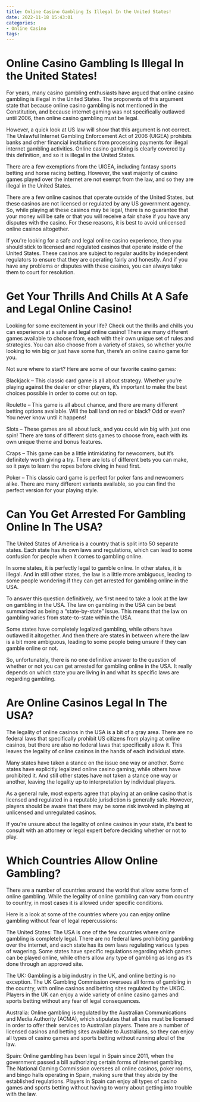```yaml
---
title: Online Casino Gambling Is Illegal In the United States!
date: 2022-11-18 15:43:01
categories:
- Online Casino
tags:
---
```



#  Online Casino Gambling Is Illegal In the United States!

For years, many casino gambling enthusiasts have argued that online casino gambling is illegal in the United States. The proponents of this argument state that because online casino gambling is not mentioned in the Constitution, and because internet gaming was not specifically outlawed until 2006, then online casino gambling must be legal.

However, a quick look at US law will show that this argument is not correct. The Unlawful Internet Gambling Enforcement Act of 2006 (UIGEA) prohibits banks and other financial institutions from processing payments for illegal internet gambling activities. Online casino gambling is clearly covered by this definition, and so it is illegal in the United States.

There are a few exemptions from the UIGEA, including fantasy sports betting and horse racing betting. However, the vast majority of casino games played over the internet are not exempt from the law, and so they are illegal in the United States.

There are a few online casinos that operate outside of the United States, but these casinos are not licensed or regulated by any US government agency. So, while playing at these casinos may be legal, there is no guarantee that your money will be safe or that you will receive a fair shake if you have any disputes with the casino. For these reasons, it is best to avoid unlicensed online casinos altogether.

If you're looking for a safe and legal online casino experience, then you should stick to licensed and regulated casinos that operate inside of the United States. These casinos are subject to regular audits by independent regulators to ensure that they are operating fairly and honestly. And if you have any problems or disputes with these casinos, you can always take them to court for resolution.

#  Get Your Thrills And Chills At A Safe and Legal Online Casino!

Looking for some excitement in your life? Check out the thrills and chills you can experience at a safe and legal online casino! There are many different games available to choose from, each with their own unique set of rules and strategies. You can also choose from a variety of stakes, so whether you’re looking to win big or just have some fun, there’s an online casino game for you.

Not sure where to start? Here are some of our favorite casino games:

Blackjack – This classic card game is all about strategy. Whether you’re playing against the dealer or other players, it’s important to make the best choices possible in order to come out on top.

Roulette – This game is all about chance, and there are many different betting options available. Will the ball land on red or black? Odd or even? You never know until it happens!

Slots – These games are all about luck, and you could win big with just one spin! There are tons of different slots games to choose from, each with its own unique theme and bonus features.

Craps – This game can be a little intimidating for newcomers, but it’s definitely worth giving a try. There are lots of different bets you can make, so it pays to learn the ropes before diving in head first.

Poker – This classic card game is perfect for poker fans and newcomers alike. There are many different variants available, so you can find the perfect version for your playing style.

#  Can You Get Arrested For Gambling Online In The USA?

The United States of America is a country that is split into 50 separate states. Each state has its own laws and regulations, which can lead to some confusion for people when it comes to gambling online.

In some states, it is perfectly legal to gamble online. In other states, it is illegal. And in still other states, the law is a little more ambiguous, leading to some people wondering if they can get arrested for gambling online in the USA.

To answer this question definitively, we first need to take a look at the law on gambling in the USA. The law on gambling in the USA can be best summarized as being a “state-by-state” issue. This means that the law on gambling varies from state-to-state within the USA.

Some states have completely legalized gambling, while others have outlawed it altogether. And then there are states in between where the law is a bit more ambiguous, leading to some people being unsure if they can gamble online or not.

So, unfortunately, there is no one definitive answer to the question of whether or not you can get arrested for gambling online in the USA. It really depends on which state you are living in and what its specific laws are regarding gambling.

#  Are Online Casinos Legal In The USA?

The legality of online casinos in the USA is a bit of a gray area. There are no federal laws that specifically prohibit US citizens from playing at online casinos, but there are also no federal laws that specifically allow it. This leaves the legality of online casinos in the hands of each individual state.

Many states have taken a stance on the issue one way or another. Some states have explicitly legalized online casino gaming, while others have prohibited it. And still other states have not taken a stance one way or another, leaving the legality up to interpretation by individual players.

As a general rule, most experts agree that playing at an online casino that is licensed and regulated in a reputable jurisdiction is generally safe. However, players should be aware that there may be some risk involved in playing at unlicensed and unregulated casinos.

If you're unsure about the legality of online casinos in your state, it's best to consult with an attorney or legal expert before deciding whether or not to play.

#  Which Countries Allow Online Gambling?

There are a number of countries around the world that allow some form of online gambling. While the legality of online gambling can vary from country to country, in most cases it is allowed under specific conditions.

Here is a look at some of the countries where you can enjoy online gambling without fear of legal repercussions:

The United States: The USA is one of the few countries where online gambling is completely legal. There are no federal laws prohibiting gambling over the internet, and each state has its own laws regulating various types of wagering. Some states have specific regulations regarding which games can be played online, while others allow any type of gambling as long as it’s done through an approved site.

The UK: Gambling is a big industry in the UK, and online betting is no exception. The UK Gambling Commission oversees all forms of gambling in the country, with online casinos and betting sites regulated by the UKGC. Players in the UK can enjoy a wide variety of online casino games and sports betting without any fear of legal consequences.

Australia: Online gambling is regulated by the Australian Communications and Media Authority (ACMA), which stipulates that all sites must be licensed in order to offer their services to Australian players. There are a number of licensed casinos and betting sites available to Australians, so they can enjoy all types of casino games and sports betting without running afoul of the law.

Spain: Online gambling has been legal in Spain since 2011, when the government passed a bill authorizing certain forms of internet gambling. The National Gaming Commission oversees all online casinos, poker rooms, and bingo halls operating in Spain, making sure that they abide by the established regulations. Players in Spain can enjoy all types of casino games and sports betting without having to worry about getting into trouble with the law.